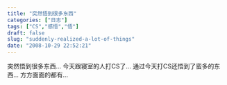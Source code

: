 ```yaml
---
title: "突然悟到很多东西"
categories: ["日志"]
tags: ["CS","感悟","悟"]
draft: false
slug: "suddenly-realized-a-lot-of-things"
date: "2008-10-29 22:52:21"
---
```


突然悟到很多东西...
今天跟寝室的人打CS了...
通过今天打CS还悟到了蛮多的东西...
方方面面的都有...

